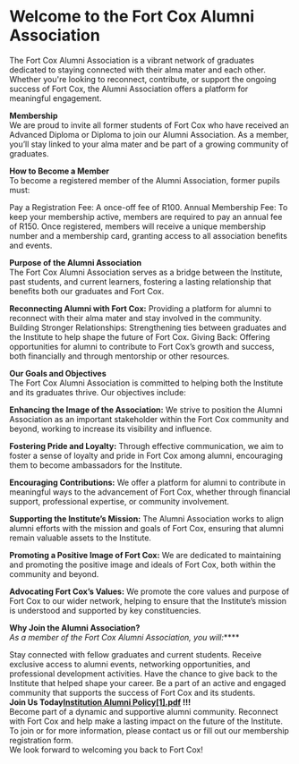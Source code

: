 # Welcome to the Fort Cox Alumni Association
The Fort Cox Alumni Association is a vibrant network of graduates dedicated to staying connected with their alma mater and each other. Whether you're looking to reconnect, contribute, or support the ongoing success of Fort Cox, the Alumni Association offers a platform for meaningful engagement.

**Membership**<br/>
We are proud to invite all former students of Fort Cox who have received an Advanced Diploma or Diploma to join our Alumni Association. As a member, you’ll stay linked to your alma mater and be part of a growing community of graduates.

**How to Become a Member**<br/>
To become a registered member of the Alumni Association, former pupils must:

Pay a Registration Fee: A once-off fee of R100.
Annual Membership Fee: To keep your membership active, members are required to pay an annual fee of R150.
Once registered, members will receive a unique membership number and a membership card, granting access to all association benefits and events.

**Purpose of the Alumni Association**<br/>
The Fort Cox Alumni Association serves as a bridge between the Institute, past students, and current learners, fostering a lasting relationship that benefits both our graduates and Fort Cox.

**Reconnecting Alumni with Fort Cox:** Providing a platform for alumni to reconnect with their alma mater and stay involved in the community.
Building Stronger Relationships: Strengthening ties between graduates and the Institute to help shape the future of Fort Cox.
Giving Back: Offering opportunities for alumni to contribute to Fort Cox’s growth and success, both financially and through mentorship or other resources.

**Our Goals and Objectives**<br/>
The Fort Cox Alumni Association is committed to helping both the Institute and its graduates thrive. Our objectives include:

**Enhancing the Image of the Association:** We strive to position the Alumni Association as an important stakeholder within the Fort Cox community and beyond, working to increase its visibility and influence.

**Fostering Pride and Loyalty:** Through effective communication, we aim to foster a sense of loyalty and pride in Fort Cox among alumni, encouraging them to become ambassadors for the Institute.

**Encouraging Contributions:** We offer a platform for alumni to contribute in meaningful ways to the advancement of Fort Cox, whether through financial support, professional expertise, or community involvement.

**Supporting the Institute’s Mission:** The Alumni Association works to align alumni efforts with the mission and goals of Fort Cox, ensuring that alumni remain valuable assets to the Institute.

**Promoting a Positive Image of Fort Cox:** We are dedicated to maintaining and promoting the positive image and ideals of Fort Cox, both within the community and beyond.

**Advocating Fort Cox’s Values:** We promote the core values and purpose of Fort Cox to our wider network, helping to ensure that the Institute’s mission is understood and supported by key constituencies.

**Why Join the Alumni Association?**<br/>
_As a member of the Fort Cox Alumni Association, you will:_****

Stay connected with fellow graduates and current students.
Receive exclusive access to alumni events, networking opportunities, and professional development activities.
Have the chance to give back to the Institute that helped shape your career.
Be a part of an active and engaged community that supports the success of Fort Cox and its students.
<br/>
**Join Us Today[Institution Alumni Policy[1].pdf](https://github.com/user-attachments/files/17791959/Institution.Alumni.Policy.1.pdf)
!!!**
<br/>
Become part of a dynamic and supportive alumni community. Reconnect with Fort Cox and help make a lasting impact on the future of the Institute. To join or for more information, please contact us or fill out our membership registration form.
<br/>
We look forward to welcoming you back to Fort Cox!



